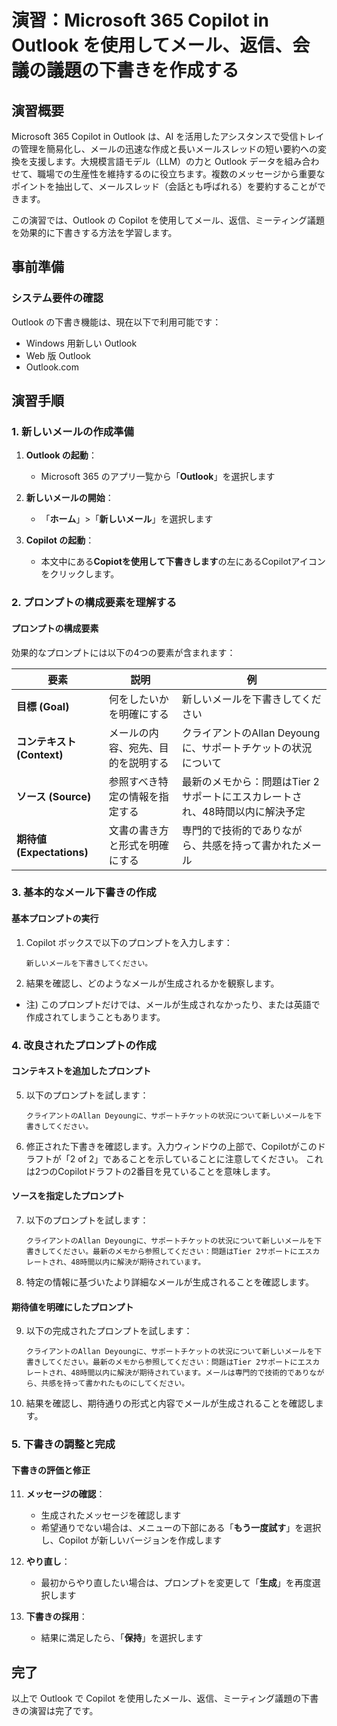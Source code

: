 # 演習：Microsoft 365 Copilot in Outlook を使用してメール、返信、会議の議題の下書きを作成する

## 演習概要

Microsoft 365 Copilot in Outlook は、AI を活用したアシスタンスで受信トレイの管理を簡易化し、メールの迅速な作成と長いメールスレッドの短い要約への変換を支援します。大規模言語モデル（LLM）の力と Outlook データを組み合わせて、職場での生産性を維持するのに役立ちます。複数のメッセージから重要なポイントを抽出して、メールスレッド（会話とも呼ばれる）を要約することができます。

この演習では、Outlook の Copilot を使用してメール、返信、ミーティング議題を効果的に下書きする方法を学習します。

## 事前準備

### システム要件の確認

Outlook の下書き機能は、現在以下で利用可能です：
- Windows 用新しい Outlook
- Web 版 Outlook
- Outlook.com

## 演習手順

### 1. 新しいメールの作成準備

1. **Outlook の起動**：
   - Microsoft 365 のアプリ一覧から「**Outlook**」を選択します

2. **新しいメールの開始**：
   - 「**ホーム**」>「**新しいメール**」を選択します

3. **Copilot の起動**：
   - 本文中にある**Copiotを使用して下書きします**の左にあるCopilotアイコンをクリックします。

### 2. プロンプトの構成要素を理解する

#### プロンプトの構成要素

効果的なプロンプトには以下の4つの要素が含まれます：

| 要素 | 説明 | 例 |
|------|------|-----|
| **目標 (Goal)** | 何をしたいかを明確にする | 新しいメールを下書きしてください |
| **コンテキスト (Context)** | メールの内容、宛先、目的を説明する | クライアントのAllan Deyoungに、サポートチケットの状況について |
| **ソース (Source)** | 参照すべき特定の情報を指定する | 最新のメモから：問題はTier 2サポートにエスカレートされ、48時間以内に解決予定 |
| **期待値 (Expectations)** | 文書の書き方と形式を明確にする | 専門的で技術的でありながら、共感を持って書かれたメール |

### 3. 基本的なメール下書きの作成

#### 基本プロンプトの実行

1. Copilot ボックスで以下のプロンプトを入力します：
   ```
   新しいメールを下書きしてください。
   ```

4. 結果を確認し、どのようなメールが生成されるかを観察します。
 - 注) このプロンプトだけでは、メールが生成されなかったり、または英語で作成されてしまうこともあります。

### 4. 改良されたプロンプトの作成

#### コンテキストを追加したプロンプト

5. 以下のプロンプトを試します：
   ```
   クライアントのAllan Deyoungに、サポートチケットの状況について新しいメールを下書きしてください。
   ```

6. 修正された下書きを確認します。入力ウィンドウの上部で、Copilotがこのドラフトが「2 of 2」であることを示していることに注意してください。
これは2つのCopilotドラフトの2番目を見ていることを意味します。

#### ソースを指定したプロンプト

7. 以下のプロンプトを試します：
   ```
   クライアントのAllan Deyoungに、サポートチケットの状況について新しいメールを下書きしてください。最新のメモから参照してください：問題はTier 2サポートにエスカレートされ、48時間以内に解決が期待されています。
   ```

8. 特定の情報に基づいたより詳細なメールが生成されることを確認します。

#### 期待値を明確にしたプロンプト

9. 以下の完成されたプロンプトを試します：
   ```
   クライアントのAllan Deyoungに、サポートチケットの状況について新しいメールを下書きしてください。最新のメモから参照してください：問題はTier 2サポートにエスカレートされ、48時間以内に解決が期待されています。メールは専門的で技術的でありながら、共感を持って書かれたものにしてください。
   ```

10. 結果を確認し、期待通りの形式と内容でメールが生成されることを確認します。

### 5. 下書きの調整と完成

#### 下書きの評価と修正

11. **メッセージの確認**：
    - 生成されたメッセージを確認します
    - 希望通りでない場合は、メニューの下部にある「**もう一度試す**」を選択し、Copilot が新しいバージョンを作成します

12. **やり直し**：
    - 最初からやり直したい場合は、プロンプトを変更して「**生成**」を再度選択します

13. **下書きの採用**：
    - 結果に満足したら、「**保持**」を選択します


## 完了

以上で Outlook で Copilot を使用したメール、返信、ミーティング議題の下書きの演習は完了です。